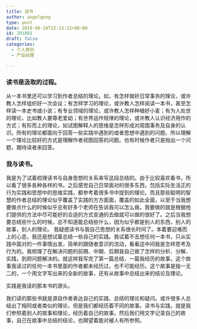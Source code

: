 ```yaml
---
title: 读书
author: angelgong
type: post
date: 2018-06-26T22:13:22+08:00
id: 201801
draft: false
categories:
  - 个人原创
  - 产品经理

---
```



### 读书是汲取的过程。
从一本书里还可以学习到作者总结的理论。如，有怎样做好日常事务的理论，或许教人怎样组织好一次会议；有怎样学习的理论，或许教人怎样阅读一本书，甚至怎样读一本史书或小说；有专业领域的理论，或许教人怎样种植好小麦；有为人处世的理论，比如教人要尊老爱幼；有世界运作规律的理论，或许教人认识经济用作的方式；有形而上的理论，如试图解释人的思维是怎样形成对周围事务及自身的认识。所有的理论都面向于回答一些实践中遇到的或者思想中遇到的问题。所以理解一个理论比较好的方式是理解作者视图回答的问题。也有时候作者只是抛出一个问题，期待读者来回答。

### 我与读书。

我是为了试着梳理读书与自身思想的关系来写这段总结的。由于比较喜欢看书，所以看了很多各种各样的书。之后感觉自己日常面对的很多东西，包括实际生活正的行为实践和思想中的思维实践，都参考着很多书中提到的理论。而且那些聪明的智慧的作者总结的理论似乎覆盖了实践的方方面面，覆盖的如此全面，以至于当我想要做点什么的时候似乎总有好多个老师在告诉我可以怎么做。我要做的就是根据他们提供的方法中尽可能好的合适的方式变通的去做就可以做的很好了。之后当我想要总结些什么的时候，总不知道能总结些什么，因为似乎都是别人的东西，别人的故事，别人的理论。
我疑惑读书与我自己思想的关系很长时间了。本着要迎难而上的心态，我还是想试着总结一些自己的实践。我试着不去想任何一本书，只从实践中面对的一件事情出发，简单的跟随者意识的流动，看看这中间我是怎样思考及行为的。我梳理了在解决问题的前期、中期、后期我自己做了怎样的分析、分解、实践，到把问题解决的。就这样我写完了第一篇总结，一篇我经历的故事。这个故事我读过的任何一本书里面的作者都未经历过，也不可能经历。这个故事是独一无二的，一个用文字写出来的全新的故事，还有从故事中总结出来的结论及理论。

实践是我读的那本书的源头。

我们读的那些书就是源自作者表达自己的实践、总结的理论和疑问。或许很多人总结出了相同或者类似的理论，但是我们都经历着不同的故事。读书与实践，就是我们参照着别人的故事和理论，经历着自己的故事。然后我们用文字记录自己的故事，自己在故事中总结的结论，也期望着能对被人有所参照。

